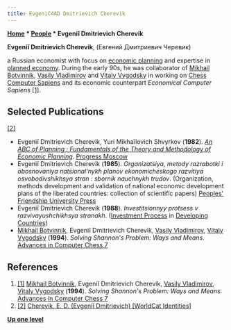 ```yaml
---
title: EvgeniC4AD Dmitrievich Cherevik
---
```

**[Home](Home "Home") * [People](People "People") * Evgeniĭ Dmitrievich Cherevik**

**Evgeniĭ Dmitrievich Cherevik**, (Евгений Дмитриевич Черевик)

a Russian economist with focus on [economic planning](https://en.wikipedia.org/wiki/Economic_planning) and expertise in [planned economy](https://en.wikipedia.org/wiki/Planned_economy). During the early 90s, he was collaborator of [Mikhail Botvinnik](Mikhail_Botvinnik "Mikhail Botvinnik"), [Vasily Vladimirov](Vasily_Vladimirov "Vasily Vladimirov") and [Vitaly Vygodsky](Vitaly_Vygodsky "Vitaly Vygodsky") in working on [Chess Computer Sapiens](CC_Sapiens "CC Sapiens") and its economic counterpart *Economical Computer Sapiens* <a id="cite-note-1" href="#cite-ref-1">[1]</a>.

## Selected Publications

<a id="cite-note-2" href="#cite-ref-2">[2]</a>

- Evgeniĭ Dmitrievich Cherevik, Yuri Mikhaĭlovich Shvyrkov (**1982**). *[An ABC of Planning : Fundamentals of the Theory and Methodology of Economic Planning](https://catalog.lib.uchicago.edu/vufind/Record/517650)*. [Progress Moscow](https://en.wikipedia.org/wiki/Progress_Publishers)
- Evgeniĭ Dmitrievich Cherevik (**1985**). *Organizatsiya, metody razrabotki i obosnovaniya natsional'nykh planov ekonomicheskogo razvitiya osvobodivshikhsya stran : sbornik nauchnykh trudov*. (Organization, methods development and validation of national economic development plans of the liberated countries: collection of scientific papers) [Peoples' Friendship University Press](https://en.wikipedia.org/wiki/Peoples%27_Friendship_University_of_Russia)
- Evgeniĭ Dmitrievich Cherevik (**1988**). *Investitsionnyy protsess v razvivayushchikhsya stranakh*. ([Investment Process](https://en.wikipedia.org/wiki/Capital_budgeting) in [Developing Countries](https://en.wikipedia.org/wiki/Developing_country))
- [Mikhail Botvinnik](Mikhail_Botvinnik "Mikhail Botvinnik"), Evgeniĭ Dmitrievich Cherevik, [Vasily Vladimirov](Vasily_Vladimirov "Vasily Vladimirov"), [Vitaly Vygodsky](Vitaly_Vygodsky "Vitaly Vygodsky") (**1994**). *Solving Shannon's Problem: Ways and Means*. [Advances in Computer Chess 7](Advances_in_Computer_Chess_7 "Advances in Computer Chess 7")

## References

1. <a id="cite-ref-1" href="#cite-note-1">[1]</a> [Mikhail Botvinnik](Mikhail_Botvinnik "Mikhail Botvinnik"), Evgeniĭ Dmitrievich Cherevik, [Vasily Vladimirov](Vasily_Vladimirov "Vasily Vladimirov"), [Vitaly Vygodsky](Vitaly_Vygodsky "Vitaly Vygodsky") (**1994**). *Solving Shannon's Problem: Ways and Means*. [Advances in Computer Chess 7](Advances_in_Computer_Chess_7 "Advances in Computer Chess 7")
1. <a id="cite-ref-2" href="#cite-note-2">[2]</a> [Cherevik, E. D. (Evgeniĭ Dmitrievich) \[WorldCat Identities\]](http://www.worldcat.org/identities/lccn-n83-48789/)

**[Up one level](People "People")**

